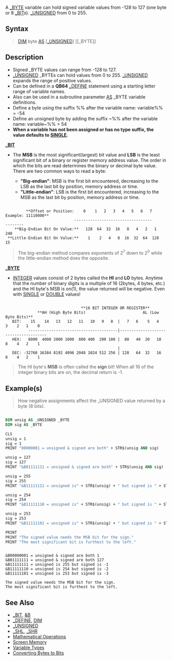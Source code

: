 A [_BYTE](_BYTE) variable can hold signed variable values from -128 to 127 (one byte or 8 [_BIT](_BIT)s). [_UNSIGNED](_UNSIGNED) from 0 to 255.

## Syntax

> [DIM](DIM) byte [AS](AS) [[_UNSIGNED]([_UNSIGNED)] [[_BYTE]]

## Description

* Signed _BYTE values can range from -128 to 127.
* [_UNSIGNED](_UNSIGNED) _BYTEs can hold values from 0 to 255. [_UNSIGNED](_UNSIGNED) expands the range of positive values.
* Can be defined in a **QB64** [_DEFINE](_DEFINE) statement using a starting letter range of variable names.
* Also can be used in a subroutine parameter [AS](AS) _BYTE variable definitions.
* Define a byte using the suffix %% after the variable name: variable%% = -54
* Define an unsigned byte by adding the suffix ~%% after the variable name: variable~%% = 54
* **When a variable has not been assigned or has no type suffix, the value defaults to [SINGLE](SINGLE).**

**[_BIT](_BIT)**

* The **MSB** is the most significant(largest) bit value and **LSB** is the least significant bit of a binary or register memory address value. The order in which the bits are read determines the binary or decimal byte value. There are two common ways to read a byte:

  * **"Big-endian"**: MSB is the first bit encountered, decreasing to the LSB as the last bit by position, memory address or time.
  * **"Little-endian"**: LSB is the first bit encountered, increasing to the MSB as the last bit by position, memory address or time.

```text

         **Offset or Position:    0    1   2   3   4   5   6   7      Example: 11110000**
                              ----------------------------------             --------
    **Big-Endian Bit On Value:**   128  64  32  16   8   4   2   1                 240
 **Little-Endian Bit On Value:**    1    2   4   8  16  32  64  128                 15

```

> The big-endian method compares exponents of 2<sup>7</sup> down to 2<sup>0</sup> while the little-endian method does the opposite. 

**[_BYTE](_BYTE)**

* [INTEGER](INTEGER) values consist of 2 bytes called the **HI** and **LO** bytes. Anytime that the number of binary digits is a multiple of 16 (2bytes, 4 bytes, etc.) and the HI byte's MSB is on(1), the value returned will be negative. Even with [SINGLE](SINGLE) or [DOUBLE](DOUBLE) values! 

```text

                                 **16 BIT INTEGER OR REGISTER**
              **AH (High Byte Bits)                         AL (Low Byte Bits)**
   BIT:    15    14   13   12   11   10   9   8  |   7   6    5   4    3    2   1    0
          ---------------------------------------|--------------------------------------
   HEX:   8000  4000 2000 1000  800 400  200 100 |  80   40  20   10   8    4   2    1
                                                 |
   DEC: -32768 16384 8192 4096 2048 1024 512 256 | 128   64  32   16   8    4   2    1

```

> The HI byte's **MSB** is often called the **sign** bit! When all 16 of the integer binary bits are on, the decimal return is -1.  

## Example(s)

> How negative assignments affect the _UNSIGNED value returned by a byte (8 bits).

```vb

DIM unsig AS _UNSIGNED _BYTE
DIM sig AS _BYTE

CLS
unsig = 1
sig = 1
PRINT "00000001 = unsigned & signed are both" + STR$(unsig AND sig)

unsig = 127
sig = 127
PRINT "&B01111111 = unsigned & signed are both" + STR$(unsig AND sig)

unsig = 255
sig = 255
PRINT "&B11111111 = unsigned is" + STR$(unsig) + " but signed is " + STR$(sig)

unsig = 254
sig = 254
PRINT "&B11111110 = unsigned is" + STR$(unsig) + " but signed is " + STR$(sig)

unsig = 253
sig = 253
PRINT "&B11111101 = unsigned is" + STR$(unsig) + " but signed is " + STR$(sig)

PRINT
PRINT "The signed value needs the MSB bit for the sign."
PRINT "The most significant bit is furthest to the left."

```

```text

&B00000001 = unsigned & signed are both 1
&B01111111 = unsigned & signed are both 127
&B11111111 = unsigned is 255 but signed is -1
&B11111110 = unsigned is 254 but signed is -2
&B11111101 = unsigned is 253 but signed is -3

The signed value needs the MSB bit for the sign.
The most significant bit is furthest to the left.

```

## See Also

* [_BIT](_BIT), [&B](&B)
* [_DEFINE](_DEFINE), [DIM](DIM)
* [_UNSIGNED](_UNSIGNED)
* [_SHL](_SHL), [_SHR](_SHR)
* [Mathematical Operations](Mathematical-Operations)
* [Screen Memory](Screen-Memory)
* [Variable Types](Variable-Types)
* [Converting Bytes to Bits](Converting-Bytes-to-Bits)
